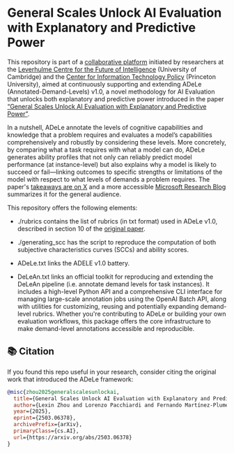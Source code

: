 # General Scales Unlock AI Evaluation with Explanatory and Predictive Power

This repository is part of a [collaborative platform](https://kinds-of-intelligence-cfi.github.io/ADELE/) initiated by researchers at the [Leverhulme Centre for the Future of Intelligence](https://www.lcfi.ac.uk) (University of Cambridge) and the [Center for Information Technology Policy](https://citp.princeton.edu) (Princeton University), aimed at continuously supporting and extending ADeLe (Annotated-Demand-Levels) v1.0, a novel methodology for AI Evaluation that unlocks both explanatory and predictive power introduced in the paper [“General Scales Unlock AI Evaluation with Explanatory and Predictive Power”](https://arxiv.org/abs/2503.06378).

In a nutshell, ADeLe annotate the levels of cognitive capabilities and knowledge that a problem requires and evaluates a model’s capabilities comprehensively and robustly by considering these levels. More concretely, by comparing what a task requires with what a model can do, ADeLe generates ability profiles that not only can reliably predict model performance (at instance-level) but also explains why a model is likely to succeed or fail—linking outcomes to specific strengths or limitations of the model with respect to what levels of demands a problem requires. The paper's [takeaways are on X](https://x.com/lexin_zhou/status/1899271596264825308) and a more accessible [Microsoft Research Blog](https://www.microsoft.com/en-us/research/blog/predicting-and-explaining-ai-model-performance-a-new-approach-to-evaluation/) summarizes it for the general audience.

This repository offers the following elements:

- ./rubrics contains the list of rubrics (in txt format) used in ADeLe v1.0, described in section 10 of the [original paper](https://arxiv.org/abs/2503.06378).

- ./generating_scc has the script to reproduce the computation of both subjective characteristics curves (SCCs) and ability scores.

- ADeLe.txt links the ADELE v1.0 battery.

- DeLeAn.txt links an official toolkit for reproducing and extending the DeLeAn pipeline (i.e. annotate demand levels for task instances). It includes a high-level Python API and a comprehensive CLI interface for managing large-scale annotation jobs using the OpenAI Batch API, along with utilities for customizing, reusing and potentially expanding demand-level rubrics. Whether you're contributing to ADeLe or building your own evaluation workflows, this package offers the core infrastructure to make demand-level annotations accessible and reproducible.


## 📚 Citation

If you found this repo useful in your research, consider citing the original work that introduced the ADeLe framework:

```bibtex
@misc{zhou2025generalscalesunlockai,
  title={General Scales Unlock AI Evaluation with Explanatory and Predictive Power},
  author={Lexin Zhou and Lorenzo Pacchiardi and Fernando Martínez-Plumed and Katherine M. Collins and Yael Moros-Daval and Seraphina Zhang and Qinlin Zhao and Yitian Huang and Luning Sun and Jonathan E. Prunty and Zongqian Li and Pablo Sánchez-García and Kexin Jiang Chen and Pablo A. M. Casares and Jiyun Zu and John Burden and Behzad Mehrbakhsh and David Stillwell and Manuel Cebrian and Jindong Wang and Peter Henderson and Sherry Tongshuang Wu and Patrick C. Kyllonen and Lucy Cheke and Xing Xie and José Hernández-Orallo},
  year={2025},
  eprint={2503.06378},
  archivePrefix={arXiv},
  primaryClass={cs.AI},
  url={https://arxiv.org/abs/2503.06378}
}
```
